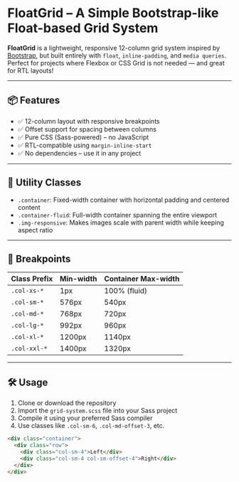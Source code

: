 # FloatGrid – A Simple Bootstrap-like Float-based Grid System

**FloatGrid** is a lightweight, responsive 12-column grid system inspired by [Bootstrap](https://getbootstrap.com), but built entirely with `float`, `inline-padding`, and `media queries`. Perfect for projects where Flexbox or CSS Grid is not needed — and great for RTL layouts!

---

## 📦 Features

- ✅ 12-column layout with responsive breakpoints  
- ✅ Offset support for spacing between columns  
- ✅ Pure CSS (Sass-powered) – no JavaScript  
- ✅ RTL-compatible using `margin-inline-start`  
- ✅ No dependencies – use it in any project

---

## 🧰 Utility Classes

- `.container`: Fixed-width container with horizontal padding and centered content  
- `.container-fluid`: Full-width container spanning the entire viewport  
- `.img-responsive`: Makes images scale with parent width while keeping aspect ratio

---

## 🎯 Breakpoints

| Class Prefix   | Min-width | Container Max-width |
|----------------|-----------|----------------------|
| `.col-xs-*`    | 1px       | 100% (fluid)         |
| `.col-sm-*`    | 576px     | 540px                |
| `.col-md-*`    | 768px     | 720px                |
| `.col-lg-*`    | 992px     | 960px                |
| `.col-xl-*`    | 1200px    | 1140px               |
| `.col-xxl-*`   | 1400px    | 1320px               |

---

## 🛠 Usage

1. Clone or download the repository  
2. Import the `grid-system.scss` file into your Sass project  
3. Compile it using your preferred Sass compiler  
4. Use classes like `.col-sm-6`, `.col-md-offset-3`, etc.

```html
<div class="container">
  <div class="row">
    <div class="col-sm-4">Left</div>
    <div class="col-sm-4 col-sm-offset-4">Right</div>
  </div>
</div>
